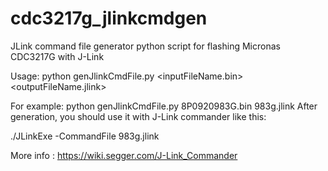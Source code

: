 # cdc3217g_jlinkcmdgen
JLink command file generator python script for flashing Micronas CDC3217G with J-Link

Usage: python genJlinkCmdFile.py <inputFileName.bin> <outputFileName.jlink>

For example: python genJlinkCmdFile.py 8P0920983G.bin 983g.jlink
After generation, you should use it with J-Link commander like this:

./JLinkExe -CommandFile 983g.jlink

More info : https://wiki.segger.com/J-Link_Commander
